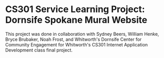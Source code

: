 # CS301 Service Learning Project: Dornsife Spokane Mural Website

This project was done in collaboration with Sydney Beers, William Henke, Bryce Brubaker, Noah Frost, and Whitworth's Dornsife Center for Community Engagement for Whitworth's CS301 Internet Application Development class final project.
